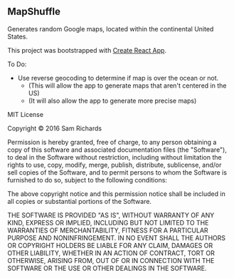 ## MapShuffle

Generates random Google maps, located within the continental United States.

This project was bootstrapped with [Create React App](https://github.com/facebookincubator/create-react-app).

To Do:

- Use reverse geocoding to determine if map is over the ocean or not.
  - (This will allow the app to generate maps that aren't centered in the US)
  - (It will also allow the app to generate more precise maps)


MIT License

Copyright © 2016 Sam Richards

Permission is hereby granted, free of charge, to any person obtaining a copy
of this software and associated documentation files (the "Software"), to deal
in the Software without restriction, including without limitation the rights
to use, copy, modify, merge, publish, distribute, sublicense, and/or sell
copies of the Software, and to permit persons to whom the Software is
furnished to do so, subject to the following conditions:

The above copyright notice and this permission notice shall be included in all
copies or substantial portions of the Software.

THE SOFTWARE IS PROVIDED "AS IS", WITHOUT WARRANTY OF ANY KIND, EXPRESS OR
IMPLIED, INCLUDING BUT NOT LIMITED TO THE WARRANTIES OF MERCHANTABILITY,
FITNESS FOR A PARTICULAR PURPOSE AND NONINFRINGEMENT. IN NO EVENT SHALL THE
AUTHORS OR COPYRIGHT HOLDERS BE LIABLE FOR ANY CLAIM, DAMAGES OR OTHER
LIABILITY, WHETHER IN AN ACTION OF CONTRACT, TORT OR OTHERWISE, ARISING FROM,
OUT OF OR IN CONNECTION WITH THE SOFTWARE OR THE USE OR OTHER DEALINGS IN THE
SOFTWARE.
